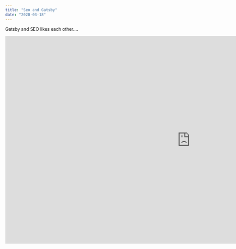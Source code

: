 ```yaml
---
title: "Seo and Gatsby"
date: "2020-03-18"
---
```


Gatsby and SEO likes each other....

<iframe width="1172" height="659" src="https://www.youtube.com/embed/Ct6BUPvE2sM" frameborder="0" allow="accelerometer; autoplay; encrypted-media; gyroscope; picture-in-picture" allowfullscreen></iframe>